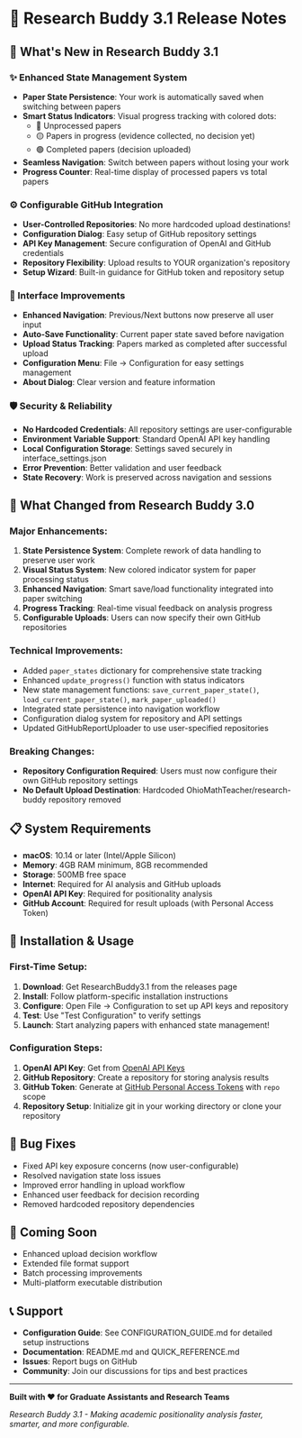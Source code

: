 # 🎉 Research Buddy 3.1 Release Notes

## 🚀 What's New in Research Buddy 3.1

### ✨ Enhanced State Management System
- **Paper State Persistence**: Your work is automatically saved when switching between papers
- **Smart Status Indicators**: Visual progress tracking with colored dots:
  - 🔴 Unprocessed papers
  - 🟡 Papers in progress (evidence collected, no decision yet)
  - 🟢 Completed papers (decision uploaded)
- **Seamless Navigation**: Switch between papers without losing your work
- **Progress Counter**: Real-time display of processed papers vs total papers

### ⚙️ Configurable GitHub Integration
- **User-Controlled Repositories**: No more hardcoded upload destinations!
- **Configuration Dialog**: Easy setup of GitHub repository settings
- **API Key Management**: Secure configuration of OpenAI and GitHub credentials
- **Repository Flexibility**: Upload results to YOUR organization's repository
- **Setup Wizard**: Built-in guidance for GitHub token and repository setup

### 🔧 Interface Improvements
- **Enhanced Navigation**: Previous/Next buttons now preserve all user input
- **Auto-Save Functionality**: Current paper state saved before navigation
- **Upload Status Tracking**: Papers marked as completed after successful upload
- **Configuration Menu**: File → Configuration for easy settings management
- **About Dialog**: Clear version and feature information

### 🛡️ Security & Reliability
- **No Hardcoded Credentials**: All repository settings are user-configurable
- **Environment Variable Support**: Standard OpenAI API key handling
- **Local Configuration Storage**: Settings saved securely in interface_settings.json
- **Error Prevention**: Better validation and user feedback
- **State Recovery**: Work is preserved across navigation and sessions

## 🔄 What Changed from Research Buddy 3.0

### Major Enhancements:
1. **State Persistence System**: Complete rework of data handling to preserve user work
2. **Visual Status System**: New colored indicator system for paper processing status
3. **Enhanced Navigation**: Smart save/load functionality integrated into paper switching
4. **Progress Tracking**: Real-time visual feedback on analysis progress
5. **Configurable Uploads**: Users can now specify their own GitHub repositories

### Technical Improvements:
- Added `paper_states` dictionary for comprehensive state tracking
- Enhanced `update_progress()` function with status indicators
- New state management functions: `save_current_paper_state()`, `load_current_paper_state()`, `mark_paper_uploaded()`
- Integrated state persistence into navigation workflow
- Configuration dialog system for repository and API settings
- Updated GitHubReportUploader to use user-specified repositories

### Breaking Changes:
- **Repository Configuration Required**: Users must now configure their own GitHub repository settings
- **No Default Upload Destination**: Hardcoded OhioMathTeacher/research-buddy repository removed

## 📋 System Requirements

- **macOS**: 10.14 or later (Intel/Apple Silicon)
- **Memory**: 4GB RAM minimum, 8GB recommended
- **Storage**: 500MB free space
- **Internet**: Required for AI analysis and GitHub uploads
- **OpenAI API Key**: Required for positionality analysis
- **GitHub Account**: Required for result uploads (with Personal Access Token)

## 🚀 Installation & Usage

### First-Time Setup:
1. **Download**: Get ResearchBuddy3.1 from the releases page
2. **Install**: Follow platform-specific installation instructions
3. **Configure**: Open File → Configuration to set up API keys and repository
4. **Test**: Use "Test Configuration" to verify settings
5. **Launch**: Start analyzing papers with enhanced state management!

### Configuration Steps:
1. **OpenAI API Key**: Get from [OpenAI API Keys](https://platform.openai.com/api-keys)
2. **GitHub Repository**: Create a repository for storing analysis results
3. **GitHub Token**: Generate at [GitHub Personal Access Tokens](https://github.com/settings/tokens) with `repo` scope
4. **Repository Setup**: Initialize git in your working directory or clone your repository

## 🐛 Bug Fixes

- Fixed API key exposure concerns (now user-configurable)
- Resolved navigation state loss issues
- Improved error handling in upload workflow
- Enhanced user feedback for decision recording
- Removed hardcoded repository dependencies

## 🔮 Coming Soon

- Enhanced upload decision workflow
- Extended file format support
- Batch processing improvements
- Multi-platform executable distribution

## 📞 Support

- **Configuration Guide**: See CONFIGURATION_GUIDE.md for detailed setup instructions
- **Documentation**: README.md and QUICK_REFERENCE.md
- **Issues**: Report bugs on GitHub
- **Community**: Join our discussions for tips and best practices

---

**Built with ❤️ for Graduate Assistants and Research Teams**

*Research Buddy 3.1 - Making academic positionality analysis faster, smarter, and more configurable.*